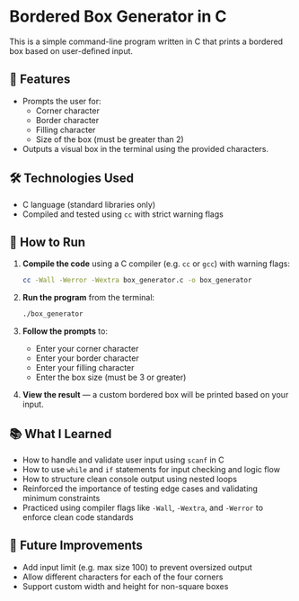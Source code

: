 # Bordered Box Generator in C

This is a simple command-line program written in C that prints a bordered box based on user-defined input.

## 🧩 Features
- Prompts the user for:
  - Corner character
  - Border character
  - Filling character
  - Size of the box (must be greater than 2)
- Outputs a visual box in the terminal using the provided characters.

## 🛠 Technologies Used
- C language (standard libraries only)
- Compiled and tested using `cc` with strict warning flags

## 🚀 How to Run

1. **Compile the code** using a C compiler (e.g. `cc` or `gcc`) with warning flags:
   ```bash
   cc -Wall -Werror -Wextra box_generator.c -o box_generator
   ```

2. **Run the program** from the terminal:
   ```bash
   ./box_generator
   ```

3. **Follow the prompts** to:
   - Enter your corner character
   - Enter your border character
   - Enter your filling character
   - Enter the box size (must be 3 or greater)

4. **View the result** — a custom bordered box will be printed based on your input.

## 📚 What I Learned
- How to handle and validate user input using `scanf` in C
- How to use `while` and `if` statements for input checking and logic flow
- How to structure clean console output using nested loops
- Reinforced the importance of testing edge cases and validating minimum constraints
- Practiced using compiler flags like `-Wall`, `-Wextra`, and `-Werror` to enforce clean code standards

## 🔧 Future Improvements
- Add input limit (e.g. max size 100) to prevent oversized output
- Allow different characters for each of the four corners
- Support custom width and height for non-square boxes
```
